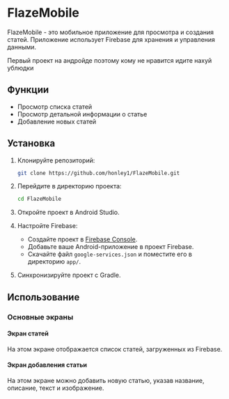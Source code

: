 # FlazeMobile

FlazeMobile - это мобильное приложение для просмотра и создания статей. Приложение использует Firebase для хранения и управления данными.

Первый проект на андройде поэтому кому не нравится идите нахуй ублюдки

## Функции

- Просмотр списка статей
- Просмотр детальной информации о статье
- Добавление новых статей

## Установка

1. Клонируйте репозиторий:
    ```bash
    git clone https://github.com/honley1/FlazeMobile.git
    ```
2. Перейдите в директорию проекта:
    ```bash
    cd FlazeMobile
    ```
3. Откройте проект в Android Studio.

4. Настройте Firebase:
    - Создайте проект в [Firebase Console](https://console.firebase.google.com/).
    - Добавьте ваше Android-приложение в проект Firebase.
    - Скачайте файл `google-services.json` и поместите его в директорию `app/`.

5. Синхронизируйте проект с Gradle.

## Использование

### Основные экраны

#### Экран статей

На этом экране отображается список статей, загруженных из Firebase.

#### Экран добавления статьи

На этом экране можно добавить новую статью, указав название, описание, текст и изображение.
